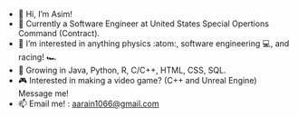 - 👋 Hi, I’m Asim!
- :briefcase: Currently a Software Engineer at United States Special Opertions Command (Contract).
- 👀 I’m interested in anything physics :atom:, software engineering 💻, and racing! 🏎️
- 🌱 Growing in Java, Python, R, C/C++, HTML, CSS, SQL.
- :video_game: Interested in making a video game? (C++ and Unreal Engine) Message me!
- 📫 Email me! : aarain1066@gmail.com

<!---
aarain1066/aarain1066 is a ✨ special ✨ repository because its `README.md` (this file) appears on your GitHub profile.
You can click the Preview link to take a look at your changes.
--->
